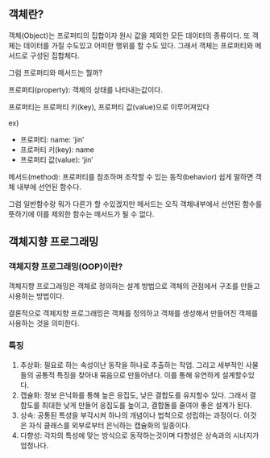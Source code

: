 ## 객체란?

객체(Object)는 프로퍼티의 집합이자 원시 값을 제외한 모든 데이터의 종류이다. 또 객체는 데이터를 가질 수도있고 어떠한 행위를 할 수도 있다. 그래서 객체는 프로퍼티와 메서드로 구성된 집합체다.

그럼 프로퍼티와 메서드는 뭘까?

프로퍼티(property): 객체의 상태를 나타내는값이다.

프로퍼티는 프로퍼티 키(key), 프로퍼티 값(value)으로 이루어져있다

ex)

- 프로퍼티: name: ‘jin’
- 프로퍼티 키(key): name
- 프로퍼티 값(value): ‘jin’

메서드(method): 프로퍼티를 참조하며 조작할 수 있는 동작(behavior) 쉽게 말하면 객체 내부에 선언된 함수다.

그럼 일반함수랑 뭐가 다른가 할 수있겠지만 메서드는 오직 객체내부에서 선언된 함수를 뜻하기에 이를 제외한 함수는 메서드가 될 수 없다.

## 객체지향 프로그래밍

### 객체지향 프로그래밍(OOP)이란?

객체지향 프로그래밍은 객체로 정의하는 설계 방법으로 객체의 관점에서 구조를 만들고 사용하는 방법이다.

결론적으로 객체지향 프로그래밍은 객체를 정의하고 객체를 생성해서 만들어진 객체를 사용하는 것을 의미한다.

### 특징

1. 추상화: 필요로 하는 속성이난 동작을 하나로 추출하는 작업. 그리고 세부적인 사물들의 공통적 특징을 찾아내 묶음으로 만들어낸다. 이를 통해 유연하게 설계할수있다.
2. 캡슐화: 정보 은닉화를 통해 높은 응집도, 낮은 결합도를 유지할수 있다. 그래서 결합도를 최대한 낮게 만들어 응집도를 높이고, 결합돌를 줄여야 좋은 설계가 된다.
3. 상속: 공통된 특성을 부각시켜 하나의 개념이나 법척으로 성립하는 과정이다. 이것은 자식 클래스를 외부로부터 은닉하는 캡슐화의 일종이다.
4. 다향성: 각자의 특성에 맞는 방식으로 동작하는것이며 다향성은 상속과의 시너지가 엄청나다.